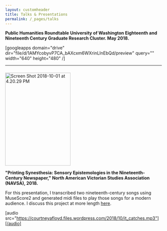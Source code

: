 ```yaml
---
layout: customheader
title: Talks & Presentations
permalink: /_pages/talks
---
```


<strong>Public Humanities Roundtable</strong>
<strong>University of Washington Eighteenth and Nineteenth Century Graduate Research Cluster. May 2018.</strong>

[googleapps domain="drive" dir="file/d/1AMYcobyvP7CA_bAXcxm6WXrinLlnEbQd/preview" query="" width="640" height="480" /]

<hr />

<h3></h3>
<img class="alignleft size-medium wp-image-3112" src="https://courtneyafloyd.files.wordpress.com/2018/10/screen-shot-2018-10-01-at-4-20-29-pm.png?w=210" alt="Screen Shot 2018-10-01 at 4.20.29 PM" width="210" height="300" />

<strong>"Printing Synesthesia: Sensory Epistemologies in the Nineteenth-Century Newspaper," North American Victorian Studies Association (NAVSA), 2018.</strong>

For this presentation, I transcribed two nineteenth-century songs using MuseScore2 and generated midi files to play those songs for a modern audience. I discuss this project at more length <a href="http://courtneyafloyd.com/2018/10/14/listening-outward-at-navsa-2018/">here</a>.

[audio src="https://courtneyafloyd.files.wordpress.com/2018/10/it_catches.mp3"][/audio]
